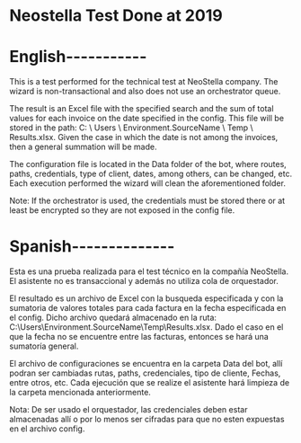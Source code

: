 # Neostella Test Done at 2019

# English-----------

This is a test performed for the technical test at NeoStella company. The wizard is non-transactional and also does not use an orchestrator queue.

The result is an Excel file with the specified search and the sum of total values for each invoice on the date specified in the config. This file will be stored in the path: C: \ Users \ Environment.SourceName \ Temp \ Results.xlsx. Given the case in which the date is not among the invoices, then a general summation will be made.

The configuration file is located in the Data folder of the bot, where routes, paths, credentials, type of client, dates, among others, can be changed, etc.
Each execution performed the wizard will clean the aforementioned folder.

Note: If the orchestrator is used, the credentials must be stored there or at least be encrypted so they are not exposed in the config file.

# Spanish--------------

Esta es una prueba realizada para el test técnico en la compañía NeoStella. El asistente no es transaccional y además no utiliza cola de orquestador. 

El resultado es un archivo de Excel con la busqueda especificada y con la sumatoria de valores totales para cada factura en la fecha especificada en el config. Dicho archivo quedará almacenado en la ruta: C:\Users\Environment.SourceName\Temp\Results.xlsx. Dado el caso en el que la fecha no se encuentre entre las facturas, entonces se hará una sumatoría general. 

El archivo de configuraciones se encuentra en la carpeta Data del bot, allí podran ser cambiadas rutas, paths, credenciales, tipo de cliente, Fechas, entre otros, etc. 
Cada ejecución que se realize el asistente hará limpieza de la carpeta mencionada anteriormente. 

Nota: De ser usado el orquestador, las credenciales deben estar almacenadas allí o por lo menos ser cifradas para que no esten expuestas en el archivo config.


